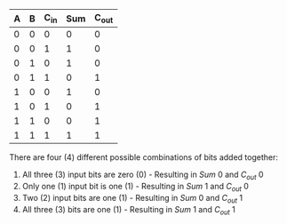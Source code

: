 |A|B|C<sub>in</sub>|Sum|C<sub>out</sub>|
|-|-|-|-|-|
|0|0|0|0|0|
|0|0|1|1|0|
|0|1|0|1|0|
|0|1|1|0|1|
|1|0|0|1|0|
|1|0|1|0|1|
|1|1|0|0|1|
|1|1|1|1|1|

There are four (4) different possible combinations of bits added together:
1. All three (3) input bits are zero (0) - Resulting in *Sum* 0 and *C<sub>out</sub>* 0
1. Only one (1) input bit is one (1) - Resulting in *Sum* 1 and *C<sub>out</sub>* 0
1. Two (2) input bits are one (1) - Resulting in *Sum* 0 and *C<sub>out</sub>* 1
1. All three (3) bits are one (1) - Resulting in *Sum* 1 and *C<sub>out</sub>* 1